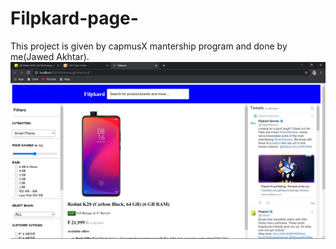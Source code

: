 # Filpkard-page-
This project is given by capmusX mantership program and done by me(Jawed Akhtar).
![](https://github.com/jaak072/Filpkard-page-/blob/master/Screenshot/Screenshot%20(196).png)
